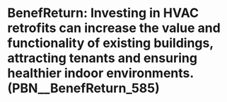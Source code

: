 # BenefReturn: __Investing in HVAC retrofits can increase the value and functionality of existing buildings, attracting tenants and ensuring healthier indoor environments.__ (PBN__BenefReturn_585)

